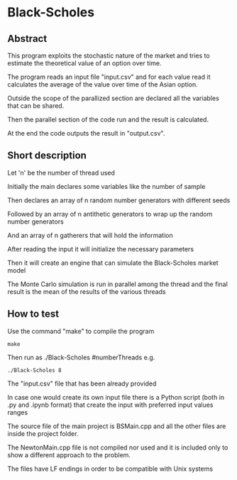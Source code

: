 # Black-Scholes

## Abstract

This program exploits the stochastic nature of the market and tries to estimate the theoretical value of an option over time.

The program reads an input file "input.csv" and for each value read it calculates the average of the value over time of the Asian option.

Outside the scope of the parallized section are declared all the variables that can be shared.

Then the parallel section of the code run and the result is calculated.

At the end the code outputs the result in "output.csv".

## Short description

Let 'n' be the number of thread used

Initially the main declares some variables like the number of sample

Then declares an array of n random number generators with different seeds

Followed by an array of n antithetic generators to wrap up the random number generators

And an array of n gatherers that will hold the information

After reading the input it will initialize the necessary parameters

Then it will create an engine that can simulate the Black-Scholes market model

The Monte Carlo simulation is run in parallel among the thread and the final result is the mean of the results of the various threads

## How to test

Use the command "make" to compile the program
      
    make

Then run as ./Black-Scholes #numberThreads e.g.
       
    ./Black-Scholes 8


The "input.csv" file that has been already provided

In case one would create its own input file there is a Python script (both in .py and .ipynb format) that create the input with preferred input values ranges

The source file of the main project is BSMain.cpp and all the other files are inside the project folder.

The NewtonMain.cpp file is not compiled nor used and it is included only to show a different approach to the problem.

The files have LF endings in order to be compatible with Unix systems
